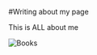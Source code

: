 #Writing about my page

This is ALL about me

![Books](https://images.theconversation.com/files/45159/original/rptgtpxd-1396254731.jpg?ixlib=rb-1.1.0&q=45&auto=format&w=1356&h=668&fit=crop)